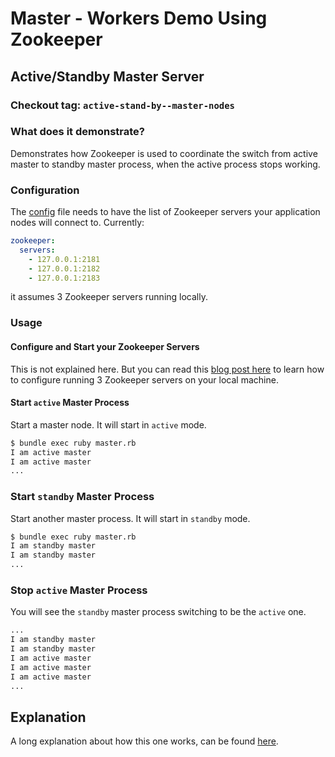 # Master - Workers Demo Using Zookeeper

## Active/Standby Master Server

### Checkout tag: `active-stand-by--master-nodes`

### What does it demonstrate?

Demonstrates how Zookeeper is used to coordinate the switch from active master to standby master process, when the active process
stops working.

### Configuration

The [config](/config/app.yml) file needs to have the list of Zookeeper servers your application nodes will connect to. Currently:

``` yaml
zookeeper:
  servers:
    - 127.0.0.1:2181
    - 127.0.0.1:2182
    - 127.0.0.1:2183
```

it assumes 3 Zookeeper servers running locally.  

### Usage

#### Configure and Start your Zookeeper Servers

This is not explained here. But you can read this [blog post here](https://www.simplybusiness.co.uk/about-us/tech/2017/08/introduction-to-zookeeper/) 
to learn how to configure running 3 Zookeeper servers on your local machine.

#### Start `active` Master Process

Start a master node. It will start in `active` mode.

``` bash
$ bundle exec ruby master.rb
I am active master
I am active master
... 
```

### Start `standby` Master Process

Start another master process. It will start in `standby` mode.

``` bash
$ bundle exec ruby master.rb
I am standby master
I am standby master
...
```

### Stop `active` Master Process

You will see the `standby` master process switching to be the `active` one.

``` bash
...
I am standby master
I am standby master
I am active master
I am active master
I am active master
...
```

## Explanation

A long explanation about how this one works, can be found [here]().


